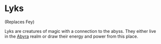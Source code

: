 # Lyks

(Replaces Fey)


Lyks are creatures of magic with a connection to the abyss. They either live in the [Abyra](../Realms/Abyra.md) realm or draw their energy and power from this place.